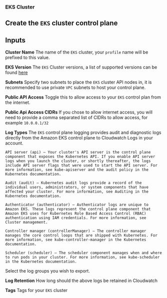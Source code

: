### EKS Cluster

Create the `EKS` cluster control plane
---
## Inputs

**Cluster Name**
The name of the `EKS` cluster, your `profile` name will be prefixed to this value.

**EKS Version**
The `EKS` Cluster versions, a list of supported versions can be found <a href="https://docs.aws.amazon.com/eks/latest/userguide/kubernetes-versions.html" target="_blank">here</a>

**Subnets**
Specify two subnets to place the `EKS` cluster API nodes in, it is recommended to use private `VPC` subnets to host your control plane. 

**Public API Access**
Toggle this to allow access to your `EKS` control plan from the internet.

**Public Api Access CIDRs** 
If you chose to allow internet access, you will need to provide a comma separated list of CIDRs to allow access, for example `10.0.0.1/32` 

**Log Types**
The `EKS` control plane logging provides audit and diagnostic logs directly from the Amazon EKS control plane to Cloudwatch Logs in your account.

```
API server (api) – Your cluster's API server is the control plane component that exposes the Kubernetes API. If you enable API server logs when you launch the cluster, or shortly thereafter, the logs include API server flags that were used to start the API server. For more information, see kube-apiserver and the audit policy in the Kubernetes documentation.

Audit (audit) – Kubernetes audit logs provide a record of the individual users, administrators, or system components that have affected your cluster. For more information, see Auditing in the Kubernetes documentation.

Authenticator (authenticator) – Authenticator logs are unique to Amazon EKS. These logs represent the control plane component that Amazon EKS uses for Kubernetes Role Based Access Control (RBAC) authentication using IAM credentials. For more information, see Cluster management.

Controller manager (controllerManager) – The controller manager manages the core control loops that are shipped with Kubernetes. For more information, see kube-controller-manager in the Kubernetes documentation.

Scheduler (scheduler) – The scheduler component manages when and where to run pods in your cluster. For more information, see kube-scheduler in the Kubernetes documentation.
```

Select the log groups you wish to export.

**Log Retention**
How long should the above logs be retained in Cloudwatch

**Tags**
Tags for your `EKS` cluster 

